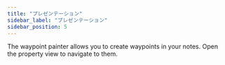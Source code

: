 ```yaml
---
title: "プレゼンテーション"
sidebar_label: "プレゼンテーション"
sidebar_position: 5
---
```


The waypoint painter allows you to create waypoints in your notes. Open the property view to navigate to them.
